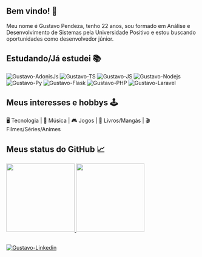 ## Bem vindo! 👾
Meu nome é Gustavo Pendeza, tenho 22 anos, sou formado em Análise e Desenvolvimento de Sistemas pela Universidade Positivo e estou buscando oportunidades como desenvolvedor júnior.

## Estudando/Já estudei 📚
<div>
  <img alt="Gustavo-AdonisJs" title="AdonisJs" src="https://img.shields.io/badge/adonis%20js-220052?style=for-the-badge&logo=adonisjs&logoColor=white">
  <img alt="Gustavo-TS" title="TypeScript" src="https://img.shields.io/badge/TypeScript-007ACC?style=for-the-badge&logo=typescript&logoColor=white">
  <img alt="Gustavo-JS" title="JavaScript" src="https://img.shields.io/badge/JavaScript-323330?style=for-the-badge&logo=javascript&logoColor=F7DF1E">
  <img alt="Gustavo-Nodejs" title="Nodejs" src="https://img.shields.io/badge/Node.js-43853D?style=for-the-badge&logo=node.js&logoColor=white">
  <img alt="Gustavo-Py" title="Python" src="https://img.shields.io/badge/Python-14354C?style=for-the-badge&logo=python&logoColor=white">
  <img alt="Gustavo-Flask" title="Flask" src="https://img.shields.io/badge/Flask-000000?style=for-the-badge&logo=flask&logoColor=white">
  <img alt="Gustavo-PHP" title="PHP" src="https://img.shields.io/badge/PHP-777BB4?style=for-the-badge&logo=php&logoColor=white">
  <img alt="Gustavo-Laravel" title="Laravel" src="https://img.shields.io/badge/Laravel-FF2D20?style=for-the-badge&logo=laravel&logoColor=white">
</div>

## Meus interesses e hobbys 🕹
🖥 Tecnologia |
🎸 Música |
🎮 Jogos |
📖 Livros/Mangás |
🎬 Filmes/Séries/Animes
  
## Meus status do GitHub 📈
<div>
  <a href="https://github.com/GustavoPendeza">
  <img height="180em" src="https://github-readme-stats.vercel.app/api?username=gustavopendeza&show_icons=true&theme=dracula&include_all_commits=true">
  <img height="180em" src="https://github-readme-stats.vercel.app/api/top-langs/?username=gustavopendeza&layout=compact&theme=dracula">
</div>
  
## 
<a href="https://www.linkedin.com/in/gustavo-seiki-pendeza-094342193/" target="_blank"><img alt="Gustavo-Linkedin" title="Linkedin"  src="https://img.shields.io/badge/LinkedIn-0077B5?style=for-the-badge&logo=linkedin&logoColor=white"></a>
  
